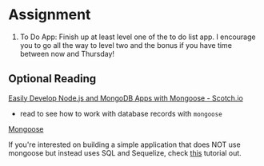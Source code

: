 # Assignment

1. To Do App: Finish up at least level one of the to do list app. I encourage you to go all the way to level two and the bonus if you have time between now and Thursday!

## Optional Reading

[Easily Develop Node.js and MongoDB Apps with Mongoose - Scotch.io](https://scotch.io/tutorials/using-mongoosejs-in-node-js-and-mongodb-applications)
  - read to see how to work with database records with `mongoose`

[Mongoose](http://mongoosejs.com/index.html)

If you're interested on building a simple application that does NOT use mongoose but instead uses SQL and Sequelize, check [this](http://lorenstewart.me/2016/10/03/sequelize-crud-101/) tutorial out.
